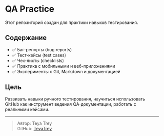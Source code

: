 # QA Practice

Этот репозиторий создан для практики навыков тестирования.

## Содержание

- ✅ Баг-репорты (bug reports)
- ✅ Тест-кейсы (test cases)
- ✅ Чек-листы (checklists)
- ✅ Практика с мобильными и веб-приложениями
- ✅ Эксперименты с Git, Markdown и документацией

## Цель

Развивать навыки ручного тестирования, научиться использовать GitHub как инструмент ведения QA-документации, работать с реальными кейсами.

---

> Автор: Teya Trey  
> GitHub: [TeyaTrey](https://github.com/TeyaTrey)
